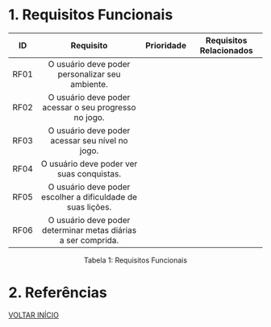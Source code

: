 # 1. Requisitos Funcionais



| ID   |                                 Requisito                                 | Prioridade | Requisitos Relacionados |
| :--: | :-----------------------------------------------------------------------: | :--------: | :---------: |
| RF01 |              O usuário deve poder personalizar seu ambiente.              |       |         |
| RF02 |           O usuário deve poder acessar o seu progresso no jogo.           |        |         |
| RF03 |              O usuário deve poder acessar seu nível no jogo.              |       |            |
| RF04 |                 O usuário deve poder ver suas conquistas.                 |            |             |
| RF05 |        O usuário deve poder escolher a dificuldade de suas lições.        |            |             |
| RF06 |       O usuário deve poder determinar metas diárias a ser comprida.       |            |             |


<div style="text-align: center">
<p>Tabela 1: Requisitos Funcionais</p>
</div>

# 2. Referências


<a href="../README.md">VOLTAR INÍCIO</a>
